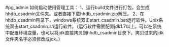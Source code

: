 #pg_admin
如何启动使用管理工具：
1、运行build文件进行打包，会生成hhdb_csadmin文件夹。或者直接下载hhdb_csadmin.zip解压。
2、在hhdb_csadmin目录下，windows系统双击start_csadmin.bat运行软件。Unix系统双击start_csadmin.sh运行软件。（运行软件需要配置jdk1.7以上。可以在系统中配置环境变量，也可以将jdk直接拷贝到hhdb_csadmin目录下。拷贝过来的jdk文件夹名字必须修改成jdk。）